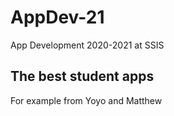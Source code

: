 # AppDev-21

App Development 2020-2021 at SSIS

## The best student apps

For example from Yoyo and Matthew
